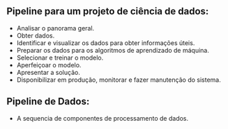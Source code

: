 ## Pipeline para um projeto de ciência de dados:

- Analisar o panorama geral.
- Obter dados.
- Identificar e visualizar os dados para obter informações úteis.
- Preparar os dados para os algoritmos de aprendizado de máquina.
- Selecionar e treinar o modelo.
- Aperfeiçoar o modelo.
- Apresentar a solução.
- Disponibilizar em produção, monitorar e fazer manutenção do sistema.

## Pipeline de Dados:
- A sequencia de componentes de processamento de dados.
